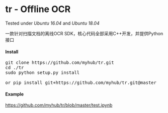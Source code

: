 # tr - Offline OCR
Tested under *Ubuntu 16.04* and *Ubuntu 18.04*

一款针对扫描文档的离线OCR SDK，核心代码全部采用C++开发，并提供Python接口
 
#### Install
<pre>git clone https://github.com/myhub/tr.git
cd ./tr
sudo python setup.py install

or pip install git+https://github.com/myhub/tr.git@master
</pre>

#### Example
https://github.com/myhub/tr/blob/master/test.ipynb
